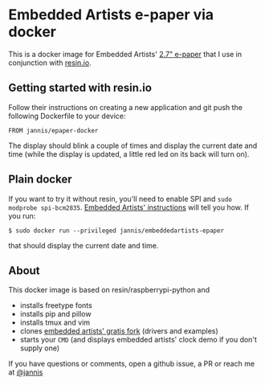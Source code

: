 # Embedded Artists e-paper via docker

This is a docker image for Embedded Artists'
[2.7" e-paper](http://www.embeddedartists.com/products/displays/lcd_27_epaper.php)
that I use in conjunction with [resin.io](https://resin.io).

## Getting started with resin.io

Follow their instructions on creating a new application and git push the
following Dockerfile to your device:

```
FROM jannis/epaper-docker
```

The display should blink a couple of times and display the current date and
time (while the display is updated, a little red led on its back will turn on).

## Plain docker

If you want to try it without resin, you'll need to enable SPI and
`sudo modprobe spi-bcm2835`.
[Embedded Artists' instructions](https://github.com/embeddedartists/gratis/tree/master/PlatformWithOS#preparations) will tell you how. If you run:

```shell
$ sudo docker run --privileged jannis/embeddedartists-epaper
```

that should display the current date and time.

## About

This docker image is based on resin/raspberrypi-python and

- installs freetype fonts
- installs pip and pillow
- installs tmux and vim
- clones
[embedded artists' gratis fork](https://github.com/embeddedartists/gratis/tree/master/PlatformWithOS) (drivers and examples)
- starts your `CMD` (and displays embedded artists' clock demo if you don't
  supply one)

If you have questions or comments, open a github issue, a PR or reach me
at [@jannis](https://twitter.com/jannis)
